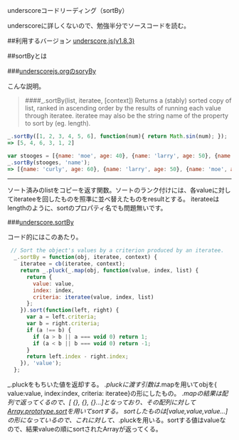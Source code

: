 underscoreコードリーディング（sortBy）


underscoreに詳しくないので、勉強半分でソースコードを読む。


##利用するバージョン
[underscore.js(v1.8.3)](https://github.com/jashkenas/underscore/tree/1.8.3)


##sortByとは


###[underscorejs.orgのsoryBy](http://underscorejs.org/#sortBy)

こんな説明。
>####_.sortBy(list, iteratee, [context]) 
Returns a (stably) sorted copy of list, ranked in ascending order by the results of running each value through iteratee.
>iteratee may also be the string name of the property to sort by (eg. length).


```javascript
_.sortBy([1, 2, 3, 4, 5, 6], function(num){ return Math.sin(num); });
=> [5, 4, 6, 3, 1, 2]

var stooges = [{name: 'moe', age: 40}, {name: 'larry', age: 50}, {name: 'curly', age: 60}];
_.sortBy(stooges, 'name');
=> [{name: 'curly', age: 60}, {name: 'larry', age: 50}, {name: 'moe', age: 40}];
```

------------- 

ソート済みのlistをコピーを返す関数。ソートのランク付けには、各valueに対してiterateeを回したものを照準に並べ替えたものをresultとする。
iterateeはlengthのように、sortのプロパティ名でも問題無いです。

###[underscore.sortBy](https://github.com/jashkenas/underscore/blob/1.8.3/underscore.js#L374)

コード的にはこのあたり。

```javascript
 // Sort the object's values by a criterion produced by an iteratee.
  _.sortBy = function(obj, iteratee, context) {
    iteratee = cb(iteratee, context);
    return _.pluck(_.map(obj, function(value, index, list) {
      return {
        value: value,
        index: index,
        criteria: iteratee(value, index, list)
      };
    }).sort(function(left, right) {
      var a = left.criteria;
      var b = right.criteria;
      if (a !== b) {
        if (a > b || a === void 0) return 1;
        if (a < b || b === void 0) return -1;
      }
      return left.index - right.index;
    }), 'value');
  };
```

_.pluckをもちいた値を返却する。
_.pluckに渡す引数は_.mapを用いてobjを{ value:value, index:index, criteria: iteratee}の形にしたもの。
_.mapの結果は配列で返ってくるので、[ {}, {}, {}...]となっており、その配列に対して[Array.prototype.sort](https://developer.mozilla.org/ja/docs/Web/JavaScript/Reference/Global_Objects/Array/sort)を用いてsortする。
sortしたものは[value,value,value...]の形になっているので、これに対して、_.pluckを用いる。sortする値はvalueなので、結果valueの順にsortされたArrayが返ってくる。


